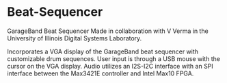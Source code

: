 # Beat-Sequencer
GarageBand Beat Sequencer
  Made in collaboration with V Verma in the University of Illinois Digital Systems Laboratory.

  Incorporates a VGA display of the GarageBand beat sequencer with customizable drum sequences. User input is through a USB mouse with the cursor on the VGA display. Audio utilizes an I2S-I2C interface with an SPI interface between the Max3421E controller and Intel Max10 FPGA.
